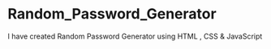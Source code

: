 # Random_Password_Generator
I have created Random Password Generator using HTML , CSS &amp; JavaScript
